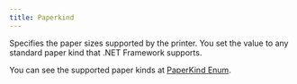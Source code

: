 ```yaml
---
title: Paperkind
---
```

Specifies the paper sizes supported by the printer. You set the value to any standard paper kind that .NET Framework supports.

You can see the supported paper kinds at [PaperKind Enum](https://learn.microsoft.com/en-us/dotnet/api/system.drawing.printing.paperkind).